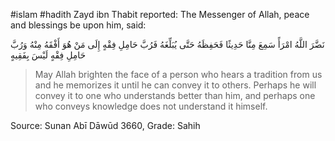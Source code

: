 #islam #hadith 
Zayd ibn Thabit reported: The Messenger of Allah, peace and blessings be upon him, said:

نَضَّرَ اللَّهُ امْرَأً سَمِعَ مِنَّا حَدِيثًا فَحَفِظَهُ حَتَّى يُبَلِّغَهُ فَرُبَّ حَامِلِ فِقْهٍ إِلَى مَنْ هُوَ أَفْقَهُ مِنْهُ وَرُبَّ حَامِلِ فِقْهٍ لَيْسَ بِفَقِيهٍ

> May Allah brighten the face of a person who hears a tradition from us and he memorizes it until he can convey it to others. Perhaps he will convey it to one who understands better than him, and perhaps one who conveys knowledge does not understand it himself.

Source: Sunan Abī Dāwūd 3660, Grade: Sahih